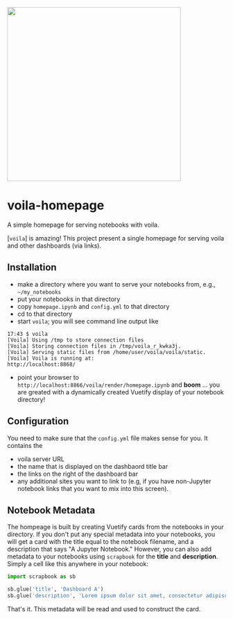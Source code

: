 <img src="https://user-images.githubusercontent.com/16124573/62647088-ca41a280-b91d-11e9-9023-f06273eb09ce.png" width="400">

# voila-homepage
A simple homepage for serving notebooks with voila.

[`voila`] is amazing! This project present a single homepage for serving voila and other dashboards (via links).

## Installation

- make a directory where you want to serve your notebooks from, e.g., `~/my_notebooks`
- put your notebooks in that directory
- copy `homepage.ipynb` and `config.yml` to that directory
- cd to that directory
- start <kbd>`voila`</kbd>; you will see command line output like

```
17:43 $ voila
[Voila] Using /tmp to store connection files
[Voila] Storing connection files in /tmp/voila_r_kwka3j.
[Voila] Serving static files from /home/user/voila/voila/static.
[Voila] Voila is running at:
http://localhost:8868/
```

- point your browser to `http://localhost:8866/voila/render/homepage.ipynb` and **boom** ... you are greated with a dynamically created Vuetify display of your notebook directory!

## Configuration

You need to make sure that the `config.yml` file makes sense for you. It contains the
- voila server URL
- the name that is displayed on the dashbaord title bar
- the links on the right of the dashboard bar
- any additional sites you want to link to (e.g, if you have non-Jupyter notebook links that you want to mix into this screen).

## Notebook Metadata

The hompeage is built by creating Vuetify cards from the notebooks in your directory. If you don't put any special metadata into your notebooks, you will get a card with the title equal to the notebook filename, and a description that says "A Jupyter Notebook." However, you can also add metadata to your notebooks using `scrapbook` for the **title** and **description**. Simply a cell like this anywhere in your notebook:

```python
import scrapbook as sb

sb.glue('title', 'Dashboard A')
sb.glue('description', 'Lorem ipsum dolor sit amet, consectetur adipiscing elit.')
```

That's it. This metadata will be read and used to construct the card.

